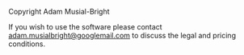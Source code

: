 Copyright Adam Musial-Bright

If you wish to use the software please contact adam.musialbright@googlemail.com to discuss the legal and pricing conditions.